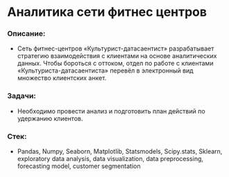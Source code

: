 # Аналитика сети фитнес центров

### Описание:
* Сеть фитнес-центров «Культурист-датасаентист» разрабатывает стратегию взаимодействия с клиентами на основе аналитических данных.
Чтобы бороться с оттоком, отдел по работе с клиентами «Культуриста-датасаентиста» перевёл в электронный вид множество клиентских анкет. 

### Задачи:
* Необходимо провести анализ и подготовить план действий по удержанию клиентов.

### Стек:
* Pandas, Numpy, Seaborn, Matplotlib, Statsmodels, Scipy.stats, Sklearn, exploratory data analysis, data visualization, data preprocessing, forecasting model, customer segmentation



